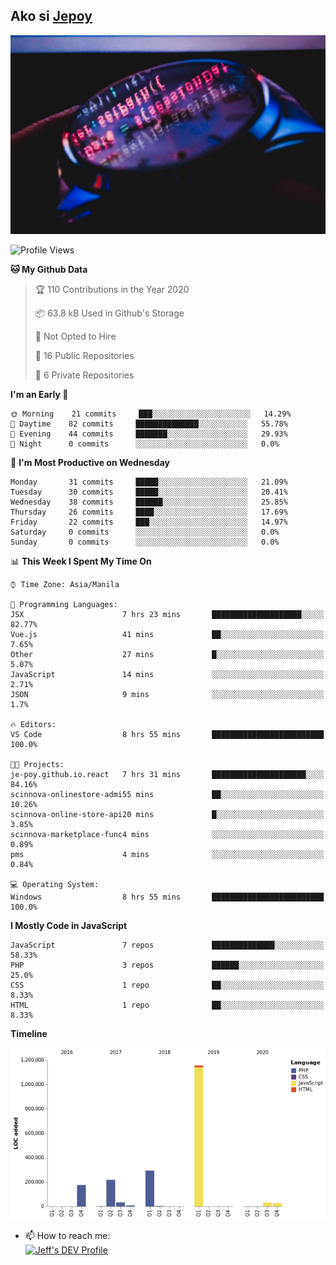 ## Ako si [Jepoy](https://github.com/je-poy)
![je-poy-cover-img](imgs/cover.jpeg)

<!--START_SECTION:waka-->
![Profile Views](http://img.shields.io/badge/Profile%20Views-85-blue)

**🐱 My Github Data** 

> 🏆 110 Contributions in the Year 2020
 > 
> 📦 63.8 kB Used in Github's Storage 
 > 
> 🚫 Not Opted to Hire
 > 
> 📜 16 Public Repositories
 > 
> 🔑 6 Private Repositories 

**I'm an Early 🐤** 

```text
🌞 Morning    21 commits     ███░░░░░░░░░░░░░░░░░░░░░░   14.29% 
🌆 Daytime    82 commits     ██████████████░░░░░░░░░░░   55.78% 
🌃 Evening    44 commits     ███████░░░░░░░░░░░░░░░░░░   29.93% 
🌙 Night      0 commits      ░░░░░░░░░░░░░░░░░░░░░░░░░   0.0%

```
📅 **I'm Most Productive on Wednesday** 

```text
Monday       31 commits     █████░░░░░░░░░░░░░░░░░░░░   21.09% 
Tuesday      30 commits     █████░░░░░░░░░░░░░░░░░░░░   20.41% 
Wednesday    38 commits     ██████░░░░░░░░░░░░░░░░░░░   25.85% 
Thursday     26 commits     ████░░░░░░░░░░░░░░░░░░░░░   17.69% 
Friday       22 commits     ███░░░░░░░░░░░░░░░░░░░░░░   14.97% 
Saturday     0 commits      ░░░░░░░░░░░░░░░░░░░░░░░░░   0.0% 
Sunday       0 commits      ░░░░░░░░░░░░░░░░░░░░░░░░░   0.0%

```


📊 **This Week I Spent My Time On** 

```text
⌚︎ Time Zone: Asia/Manila

💬 Programming Languages: 
JSX                      7 hrs 23 mins       ████████████████████░░░░░   82.77% 
Vue.js                   41 mins             ██░░░░░░░░░░░░░░░░░░░░░░░   7.65% 
Other                    27 mins             █░░░░░░░░░░░░░░░░░░░░░░░░   5.07% 
JavaScript               14 mins             ░░░░░░░░░░░░░░░░░░░░░░░░░   2.71% 
JSON                     9 mins              ░░░░░░░░░░░░░░░░░░░░░░░░░   1.7%

🔥 Editors: 
VS Code                  8 hrs 55 mins       █████████████████████████   100.0%

🐱‍💻 Projects: 
je-poy.github.io.react   7 hrs 31 mins       █████████████████████░░░░   84.16% 
scinnova-onlinestore-admi55 mins             ██░░░░░░░░░░░░░░░░░░░░░░░   10.26% 
scinnova-online-store-api20 mins             █░░░░░░░░░░░░░░░░░░░░░░░░   3.85% 
scinnova-marketplace-func4 mins              ░░░░░░░░░░░░░░░░░░░░░░░░░   0.89% 
pms                      4 mins              ░░░░░░░░░░░░░░░░░░░░░░░░░   0.84%

💻 Operating System: 
Windows                  8 hrs 55 mins       █████████████████████████   100.0%

```

**I Mostly Code in JavaScript** 

```text
JavaScript               7 repos             ██████████████░░░░░░░░░░░   58.33% 
PHP                      3 repos             ██████░░░░░░░░░░░░░░░░░░░   25.0% 
CSS                      1 repo              ██░░░░░░░░░░░░░░░░░░░░░░░   8.33% 
HTML                     1 repo              ██░░░░░░░░░░░░░░░░░░░░░░░   8.33%

```


**Timeline**

![Chart not found](https://github.com/je-poy/je-poy/blob/master/charts/bar_graph.png) 


<!--END_SECTION:waka-->

- 📫 How to reach me: <br />
[<img src="https://d2fltix0v2e0sb.cloudfront.net/dev-badge.svg" width="50" alt="Jeff's DEV Profile" />](https://dev.to/jepoy)
<!--
**je-poy/je-poy** is a ✨ _special_ ✨ repository because its `README.md` (this file) appears on your GitHub profile.

Here are some ideas to get you started:

- 🔭 I’m currently working on ...
- 🌱 I’m currently learning ...
- 👯 I’m looking to collaborate on ...
- 🤔 I’m looking for help with ...
- 💬 Ask me about ...

- 😄 Pronouns: ...
- ⚡ Fun fact: ...
-->
